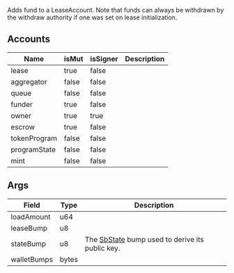 Adds fund to a LeaseAccount. Note that funds can always be withdrawn by the withdraw authority if one was set on lease initialization.

## Accounts

| Name         | isMut | isSigner | Description |
| ------------ | ----- | -------- | ----------- |
| lease        | true  | false    |             |
| aggregator   | false | false    |             |
| queue        | false | false    |             |
| funder       | true  | false    |             |
| owner        | true  | true     |             |
| escrow       | true  | false    |             |
| tokenProgram | false | false    |             |
| programState | false | false    |             |
| mint         | false | false    |             |

## Args

| Field       | Type  | Description                                                              |
| ----------- | ----- | ------------------------------------------------------------------------ |
| loadAmount  | u64   |                                                                          |
| leaseBump   | u8    |                                                                          |
| stateBump   | u8    | The [SbState](/idl/accounts/SbState) bump used to derive its public key. |
| walletBumps | bytes |                                                                          |
